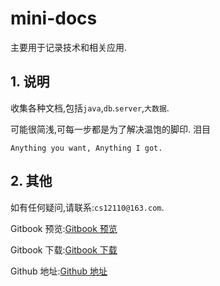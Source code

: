 # mini-docs

主要用于记录技术和相关应用.

## 1. 说明

收集各种文档,包括`java`,`db`.`server`,`大数据`.

可能很简浅,可每一步都是为了解决温饱的脚印. 泪目

`Anything you want, Anything I got.`

## 2. 其他

如有任何疑问,请联系:`cs12110@163.com`.

Gitbook 预览:[Gitbook 预览](https://cs12110.gitbooks.io/mini-docs/content/)

Gitbook 下载:[Gitbook 下载](https://legacy.gitbook.com/book/cs12110/mini-docs/details)

Github 地址:[Github 地址](https://github.com/cs12110/mini-docs)

